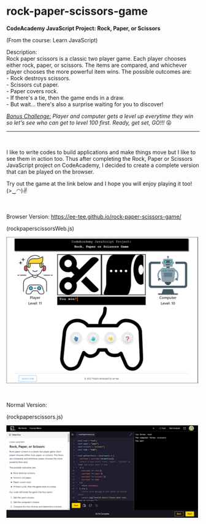 # rock-paper-scissors-game
<b>CodeAcademy JavaScript Project: Rock, Paper, or Scissors</b>
<p>(From the course: Learn JavaScript)</p>

<p>Description: <br>
Rock paper scissors is a classic two player game. Each player chooses either rock, paper, or scissors. The items are compared, and whichever player chooses the more powerful item wins. The possible outcomes are: <br>
- Rock destroys scissors. <br>
- Scissors cut paper. <br>
- Paper covers rock. <br>
- If there's a tie, then the game ends in a draw. <br>
- But wait... there's also a surprise waiting for you to discover! </p>
<p><em><u>Bonus Challenge:</u> Player and computer gets a level up everytime they win so let's see who can get to level 100 first. Ready, get set, GO!!! </em>😝</p>

<hr><br>
<p>I like to write codes to build applications and make things move but I like to see them in action too. Thus after completing the Rock, Paper or Scissors JavaScript project on CodeAcademy, I decided to create a complete version that can be played on the browser.</p>
<p>Try out the game at the link below and I hope you will enjoy playing it too! (>‿◠)✌</p>

<br>
<p>Browser Version: <a href="https://ee-tee.github.io/rock-paper-scissors-game/">https://ee-tee.github.io/rock-paper-scissors-game/</a></p>
<p>(rockpaperscissorsWeb.js)</p>
<p><img src="RockPaperScissors(BrowserVersion).png" width="500" height="auto"></p>

<br>
<p>Normal Version:</p>
<p>(rockpaperscissors.js)</p>
<p><img src="RockPaperScissors(CodeAcademy).png" width="500" height="auto"></p>